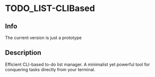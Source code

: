 # TODO_LIST-CLIBased

## Info
The current version is just a prototype
## Description
Efficient CLI-based to-do list manager.
 A minimalist yet powerful tool for conquering tasks directly from your terminal.
